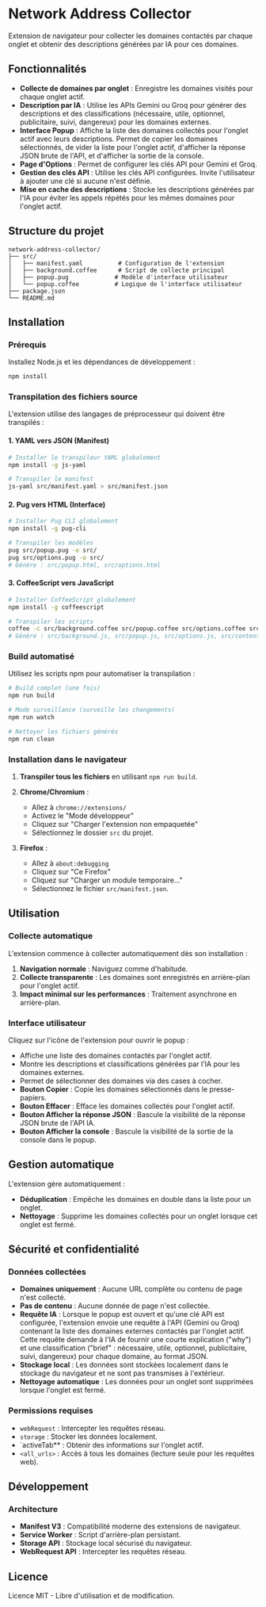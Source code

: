 # Network Address Collector

Extension de navigateur pour collecter les domaines contactés par chaque onglet et obtenir des descriptions générées par IA pour ces domaines.

## Fonctionnalités

- **Collecte de domaines par onglet** : Enregistre les domaines visités pour chaque onglet actif.
- **Description par IA** : Utilise les APIs Gemini ou Groq pour générer des descriptions et des classifications (nécessaire, utile, optionnel, publicitaire, suivi, dangereux) pour les domaines externes.
- **Interface Popup** : Affiche la liste des domaines collectés pour l'onglet actif avec leurs descriptions. Permet de copier les domaines sélectionnés, de vider la liste pour l'onglet actif, d'afficher la réponse JSON brute de l'API, et d'afficher la sortie de la console.
- **Page d'Options** : Permet de configurer les clés API pour Gemini et Groq.
- **Gestion des clés API** : Utilise les clés API configurées. Invite l'utilisateur à ajouter une clé si aucune n'est définie.
- **Mise en cache des descriptions** : Stocke les descriptions générées par l'IA pour éviter les appels répétés pour les mêmes domaines pour l'onglet actif.

## Structure du projet

```
network-address-collector/
├── src/
│   ├── manifest.yaml          # Configuration de l'extension
│   ├── background.coffee      # Script de collecte principal
│   ├── popup.pug             # Modèle d'interface utilisateur
│   └── popup.coffee          # Logique de l'interface utilisateur
├── package.json
└── README.md
```

## Installation

### Prérequis

Installez Node.js et les dépendances de développement :

```bash
npm install
```

### Transpilation des fichiers source

L'extension utilise des langages de préprocesseur qui doivent être transpilés :

#### 1. YAML vers JSON (Manifest)
```bash
# Installer le transpileur YAML globalement
npm install -g js-yaml

# Transpiler le manifest
js-yaml src/manifest.yaml > src/manifest.json
```

#### 2. Pug vers HTML (Interface)
```bash
# Installer Pug CLI globalement
npm install -g pug-cli

# Transpiler les modèles
pug src/popup.pug -o src/
pug src/options.pug -o src/
# Génère : src/popup.html, src/options.html
```

#### 3. CoffeeScript vers JavaScript
```bash
# Installer CoffeeScript globalement
npm install -g coffeescript

# Transpiler les scripts
coffee -c src/background.coffee src/popup.coffee src/options.coffee src/content.coffee
# Génère : src/background.js, src/popup.js, src/options.js, src/content.js
```

### Build automatisé

Utilisez les scripts npm pour automatiser la transpilation :

```bash
# Build complet (une fois)
npm run build

# Mode surveillance (surveille les changements)
npm run watch

# Nettoyer les fichiers générés
npm run clean
```

### Installation dans le navigateur

1. **Transpiler tous les fichiers** en utilisant `npm run build`.

2. **Chrome/Chromium** :
   - Allez à `chrome://extensions/`
   - Activez le "Mode développeur"
   - Cliquez sur "Charger l'extension non empaquetée"
   - Sélectionnez le dossier `src` du projet.

3. **Firefox** :
   - Allez à `about:debugging`
   - Cliquez sur "Ce Firefox"
   - Cliquez sur "Charger un module temporaire..."
   - Sélectionnez le fichier `src/manifest.json`.

## Utilisation

### Collecte automatique

L'extension commence à collecter automatiquement dès son installation :

1. **Navigation normale** : Naviguez comme d'habitude.
2. **Collecte transparente** : Les domaines sont enregistrés en arrière-plan pour l'onglet actif.
3. **Impact minimal sur les performances** : Traitement asynchrone en arrière-plan.

### Interface utilisateur

Cliquez sur l'icône de l'extension pour ouvrir le popup :

- Affiche une liste des domaines contactés par l'onglet actif.
- Montre les descriptions et classifications générées par l'IA pour les domaines externes.
- Permet de sélectionner des domaines via des cases à cocher.
- **Bouton Copier** : Copie les domaines sélectionnés dans le presse-papiers.
- **Bouton Effacer** : Efface les domaines collectés pour l'onglet actif.
- **Bouton Afficher la réponse JSON** : Bascule la visibilité de la réponse JSON brute de l'API IA.
- **Bouton Afficher la console** : Bascule la visibilité de la sortie de la console dans le popup.

## Gestion automatique

L'extension gère automatiquement :

- **Déduplication** : Empêche les domaines en double dans la liste pour un onglet.
- **Nettoyage** : Supprime les domaines collectés pour un onglet lorsque cet onglet est fermé.

## Sécurité et confidentialité

### Données collectées

- **Domaines uniquement** : Aucune URL complète ou contenu de page n'est collecté.
- **Pas de contenu** : Aucune donnée de page n'est collectée.
- **Requête IA** : Lorsque le popup est ouvert et qu'une clé API est configurée, l'extension envoie une requête à l'API (Gemini ou Groq) contenant la liste des domaines externes contactés par l'onglet actif. Cette requête demande à l'IA de fournir une courte explication ("why") et une classification ("brief" : nécessaire, utile, optionnel, publicitaire, suivi, dangereux) pour chaque domaine, au format JSON.
- **Stockage local** : Les données sont stockées localement dans le stockage du navigateur et ne sont pas transmises à l'extérieur.
- **Nettoyage automatique** : Les données pour un onglet sont supprimées lorsque l'onglet est fermé.

### Permissions requises
- `webRequest` : Intercepter les requêtes réseau.
- `storage` : Stocker les données localement.
- `activeTab** : Obtenir des informations sur l'onglet actif.
- `<all_urls>` : Accès à tous les domaines (lecture seule pour les requêtes web).

## Développement

### Architecture

- **Manifest V3** : Compatibilité moderne des extensions de navigateur.
- **Service Worker** : Script d'arrière-plan persistant.
- **Storage API** : Stockage local sécurisé du navigateur.
- **WebRequest API** : Intercepter les requêtes réseau.

## Licence

Licence MIT - Libre d'utilisation et de modification.
